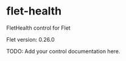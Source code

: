 # flet-health
FletHealth control for Flet

Flet version: 0.26.0

TODO: Add your control documentation here.